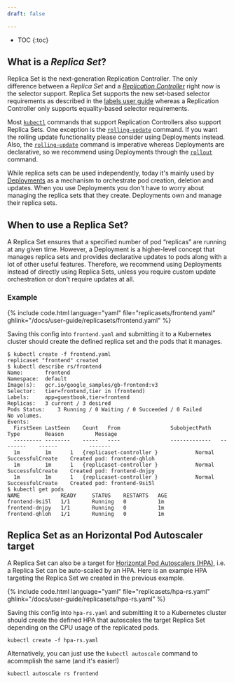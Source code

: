 ```yaml
---
draft: false

---
```

* TOC
{:toc}

## What is a _Replica Set_?

Replica Set is the next-generation Replication Controller. The only difference
between a _Replica Set_ and a
[_Replication Controller_](/docs/user-guide/replication-controller/) right now is
the selector support. Replica Set supports the new set-based selector requirements
as described in the [labels user guide](/docs/user-guide/labels/#label-selectors)
whereas a Replication Controller only supports equality-based selector requirements.

Most [`kubectl`](/docs/user-guide/kubectl/kubectl/) commands that support
Replication Controllers also support Replica Sets. One exception is the
[`rolling-update`](/docs/user-guide/kubectl/kubectl_rolling-update/) command. If
you want the rolling update functionality please consider using Deployments
instead. Also, the
[`rolling-update`](/docs/user-guide/kubectl/kubectl_rolling-update/) command is
imperative whereas Deployments are declarative, so we recommend using Deployments
through the [`rollout`](/docs/user-guide/kubectl/kubectl_rollout/) command.

While replica sets can be used independently, today it's mainly used by
[Deployments](/docs/user-guide/deployments/) as a mechanism to orchestrate pod
creation, deletion and updates. When you use Deployments you don't have to worry
about managing the replica sets that they create. Deployments own and manage
their replica sets.

## When to use a Replica Set?

A Replica Set ensures that a specified number of pod “replicas” are running at any given
time. However, a Deployment is a higher-level concept that manages replica sets and
provides declarative updates to pods along with a lot of other useful features.
Therefore, we recommend using Deployments instead of directly using Replica Sets, unless
you require custom update orchestration or don't require updates at all.

### Example

{% include code.html language="yaml" file="replicasets/frontend.yaml" ghlink="/docs/user-guide/replicasets/frontend.yaml" %}

Saving this config into `frontend.yaml` and submitting it to a Kubernetes cluster should
create the defined replica set and the pods that it manages.

```shell
$ kubectl create -f frontend.yaml 
replicaset "frontend" created
$ kubectl describe rs/frontend
Name:		frontend
Namespace:	default
Image(s):	gcr.io/google_samples/gb-frontend:v3
Selector:	tier=frontend,tier in (frontend)
Labels:		app=guestbook,tier=frontend
Replicas:	3 current / 3 desired
Pods Status:	3 Running / 0 Waiting / 0 Succeeded / 0 Failed
No volumes.
Events:
  FirstSeen	LastSeen	Count	From				SubobjectPath	Type		Reason			Message
  ---------	--------	-----	----				-------------	--------	------			-------
  1m		1m		1	{replicaset-controller }			Normal		SuccessfulCreate	Created pod: frontend-qhloh
  1m		1m		1	{replicaset-controller }			Normal		SuccessfulCreate	Created pod: frontend-dnjpy
  1m		1m		1	{replicaset-controller }			Normal		SuccessfulCreate	Created pod: frontend-9si5l
$ kubectl get pods
NAME             READY     STATUS    RESTARTS   AGE
frontend-9si5l   1/1       Running   0          1m
frontend-dnjpy   1/1       Running   0          1m
frontend-qhloh   1/1       Running   0          1m
```

## Replica Set as an Horizontal Pod Autoscaler target

A Replica Set can also be a target for
[Horizontal Pod Autoscalers (HPA)](/docs/user-guide/horizontal-pod-autoscaling/),
i.e. a Replica Set can be auto-scaled by an HPA. Here is an example HPA targeting
the Replica Set we created in the previous example.

{% include code.html language="yaml" file="replicasets/hpa-rs.yaml" ghlink="/docs/user-guide/replicasets/hpa-rs.yaml" %}


Saving this config into `hpa-rs.yaml` and submitting it to a Kubernetes cluster should
create the defined HPA that autoscales the target Replica Set depending on the CPU usage
of the replicated pods.

```shell
kubectl create -f hpa-rs.yaml
```

Alternatively, you can just use the `kubectl autoscale` command to acommplish the same
(and it's easier!)

```shell
kubectl autoscale rs frontend
```

